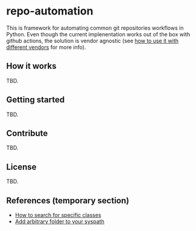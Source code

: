 # repo-automation

This is framework for automating common git repositories workflows in Python. Even though the current implenentation works out of the box with github actions, the solution is vendor agnostic (see [how to use it with different vendors]() for more info).

## How it works
TBD.

## Getting started
TBD.

## Contribute
TBD.

## License
TBD.

## References (temporary section)

- [How to search for specific classes](https://codereview.stackexchange.com/questions/211235/snippet-to-get-all-local-classes-from-a-module)
- [Add arbitrary folder to your syspath](https://askubuntu.com/questions/470982/how-to-add-a-python-module-to-syspath)
